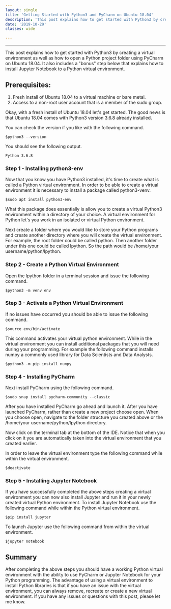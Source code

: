 ```yaml
---
layout: single
title: 'Getting Started with Python3 and PyCharm on Ubuntu 18.04'
description: 'This post explains how to get started with Python3 by creating a virtual environment as well as how to open a Python project folder using PyCharm on Ubuntu 18.04.   It also includes a "bonus" step below that explains how to install Jupyter Notebook to a Python virtual environment.'
date: '2019-10-29'
classes: wide

---
```


--------------------------------------------

This post explains how to get started with Python3 by creating a virtual environment as well as how to open a Python project folder using PyCharm on Ubuntu 18.04.   It also includes a "bonus" step below that explains how to install Jupyter Notebook to a Python virtual environment.  

## Prerequisites:

1. Fresh install of Ubuntu 18.04 to a virtual machine or bare metal. 
2. Access to a non-root user account that is a member of the sudo group.   

Okay, with a fresh install of Ubuntu 18.04 let's get started.  The good news is that Ubuntu 18.04 comes with Python3 version 3.6.8 already installed. 

You can check the version if you like with the following command. 

```
$python3 --version
```
You should see the following output.

```
Python 3.6.8
```
### Step 1 - Installing python3-env

Now that you know you have Python3 installed, it's time to create what is called a Python virtual environment. In order to be able to create a virtual environment it is necessary to install a package called python3-venv.  
```
$sudo apt install python3-env
```
What this package does essentially is allow you to create a virtual Python3 environment within a directory of your choice. A virtual environment for Python let's you work in an isolated or virtual Python environment.  

Next create a folder where you would like to store your Python programs and create another directory where you will create the virtual environment. For example, the root folder could be called python.  Then another folder under this one could be called lpython.  So the path would be /home/your username/python/lpython.  

### Step 2 - Create a Python Virtual Environment

Open the lpython folder in a terminal session and issue the following command.
```
$python3 -m venv env
```
### Step 3 - Activate a Python Virtual Environment

If no issues have occurred you should be able to issue the following command.

```
$source env/bin/activate
```
This command activates your virtual python environment.  While in the virtual environment you can install additional packages that you will need during your programming. For example the following command installs numpy a commonly used library for Data Scientists and Data Analysts.
```
$python3 -m pip install numpy
```
### Step 4 - Installing PyCharm

Next install PyCharm using the following command.

```
$sudo snap install pycharm-community --classic
```
After you have installed PyCharm go ahead and launch it.  After you have launched PyCharm, rather than create a new project choose open.  When you choose open, navigate to the folder structure you created above or the /home/your username/python/lpython directory.  

Now click on the terminal tab at the bottom of the IDE.  Notice that when you click on it you are automatically taken into the virtual environment that you created earlier.  

In order to leave the virtual environment type the following command while within the virtual environment. 
```
$deactivate
```

### Step 5 - Installing Jupyter Notebook

If you have successfully completed the above steps creating a virtual environment you can now also install Jupyter and run it in your newly created virtual Python environment.  To install Jupyter Notebook use the following command while within the Python virtual environment. 

```
$pip install jupyter
```

To launch Jupyter use the following command from within the virtual environment. 

```
$jupyter notebook
```

## Summary

After completing the above steps you should have a working Python virtual environment with the ability to use PyCharm or Jupyter Notebook for your Python programming.   The advantage of using a virtual environment to install Python libraries is that if you have an issue with the virtual environment, you can always remove, recreate or create a new virtual environment. If you have any issues or questions with this post, please let me know.  
